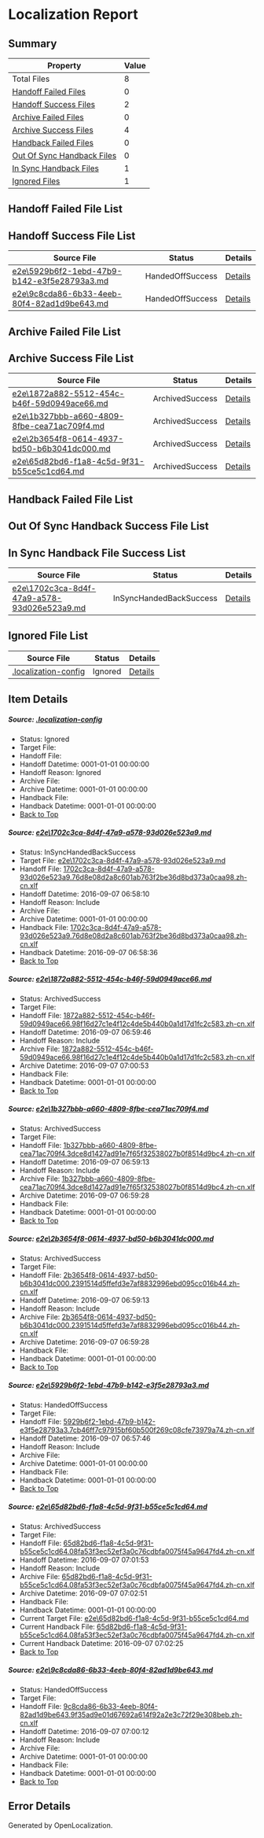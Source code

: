 # <a name='report-top'></a> Localization Report

## Summary
 Property | Value 
 -------- | ----- 
 Total Files | 8
[ Handoff Failed Files ](#handoff-failed-list)| 0
[ Handoff Success Files ](#handoff-success-list)| 2
[ Archive Failed Files ](#archive-failed-list)| 0
[ Archive Success Files ](#archive-success-list)| 4
[ Handback Failed Files ](#handback-failed-list)| 0
[ Out Of Sync Handback Files ](#outofsync-handback-success-list)| 0
[ In Sync Handback Files ](#insync-handback-success-list)| 1
[ Ignored Files ](#ignored-list)| 1

## <a name='handoff-failed-list'></a> Handoff Failed File List

## <a name='handoff-success-list'></a> Handoff Success File List
 Source File | Status | Details 
 ----------- | ------ | ------- 
 [e2e\5929b6f2-1ebd-47b9-b142-e3f5e28793a3.md](https://github.com/OpenLocalizationTestOrg/ol-test0/blob/51b191b062d8ffd651dd240a4962f86884063cf8/e2e/5929b6f2-1ebd-47b9-b142-e3f5e28793a3.md) | HandedOffSuccess | [Details](#4be7bcdf44591618c31513f0f66489b3b90fd4625)
 [e2e\9c8cda86-6b33-4eeb-80f4-82ad1d9be643.md](https://github.com/OpenLocalizationTestOrg/ol-test0/blob/77817ddad8a778f19efc1a84d7d2006fe76e8349/e2e/9c8cda86-6b33-4eeb-80f4-82ad1d9be643.md) | HandedOffSuccess | [Details](#788ac3e5211f17fc3a16ee5541293872fdc44aa17)

## <a name='archive-failed-list'></a> Archive Failed File List

## <a name='archive-success-list'></a> Archive Success File List
 Source File | Status | Details 
 ----------- | ------ | ------- 
 [e2e\1872a882-5512-454c-b46f-59d0949ace66.md](https://github.com/OpenLocalizationTestOrg/ol-test0/blob/2ca6e496867d7bdf6a783bbba6f841a97f8872ea/e2e/1872a882-5512-454c-b46f-59d0949ace66.md) | ArchivedSuccess | [Details](#e29668a7ea86ed68c4e3e0fd6096e0cfa0dab1052)
 [e2e\1b327bbb-a660-4809-8fbe-cea71ac709f4.md](https://github.com/OpenLocalizationTestOrg/ol-test0/blob/48ebbda620e055e857de985f91ba30e965070821/e2e/1b327bbb-a660-4809-8fbe-cea71ac709f4.md) | ArchivedSuccess | [Details](#3539e2afc85a36c86d72e43559ac8d1ca79507cb3)
 [e2e\2b3654f8-0614-4937-bd50-b6b3041dc000.md](https://github.com/OpenLocalizationTestOrg/ol-test0/blob/48ebbda620e055e857de985f91ba30e965070821/e2e/2b3654f8-0614-4937-bd50-b6b3041dc000.md) | ArchivedSuccess | [Details](#cd743b0e3bcadc4a492207b40a35a97251c2ce3c4)
 [e2e\65d82bd6-f1a8-4c5d-9f31-b55ce5c1cd64.md](https://github.com/OpenLocalizationTestOrg/ol-test0/blob/742851be55f00b7df7b99ecbd0c7ed87f53524a6/e2e/65d82bd6-f1a8-4c5d-9f31-b55ce5c1cd64.md) | ArchivedSuccess | [Details](#140cd18c2e460fba308e29047484ff60ab9b99906)

## <a name='handback-failed-list'></a> Handback Failed File List

## <a name='outofsync-handback-success-list'></a> Out Of Sync Handback Success File List

## <a name='insync-handback-success-list'></a> In Sync Handback File Success List
 Source File | Status | Details 
 ----------- | ------ | ------- 
 [e2e\1702c3ca-8d4f-47a9-a578-93d026e523a9.md](https://github.com/OpenLocalizationTestOrg/ol-test0/blob/68483581cb424db3217714d3ba18b0f7d2f2da2c/e2e/1702c3ca-8d4f-47a9-a578-93d026e523a9.md) | InSyncHandedBackSuccess | [Details](#fbb3e25cdee093c1057e7795ffe82bfa75a51cba1)

## <a name='ignored-list'></a> Ignored File List
 Source File | Status | Details 
 ----------- | ------ | ------- 
 [.localization-config](https://github.com/OpenLocalizationTestOrg/ol-test0/blob/742851be55f00b7df7b99ecbd0c7ed87f53524a6/.localization-config) | Ignored | [Details](#3d4f252ac210baf56311d7e97dcc2db10974dbd20)

## Item Details
##### <a name='3d4f252ac210baf56311d7e97dcc2db10974dbd20'></a> Source: [.localization-config](https://github.com/OpenLocalizationTestOrg/ol-test0/blob/742851be55f00b7df7b99ecbd0c7ed87f53524a6/.localization-config)
* Status: Ignored
* Target File: 
* Handoff File: 
* Handoff Datetime: 0001-01-01 00:00:00
* Handoff Reason: Ignored
* Archive File: 
* Archive Datetime: 0001-01-01 00:00:00
* Handback File: 
* Handback Datetime: 0001-01-01 00:00:00
* [Back to Top](#report-top)

##### <a name='fbb3e25cdee093c1057e7795ffe82bfa75a51cba1'></a> Source: [e2e\1702c3ca-8d4f-47a9-a578-93d026e523a9.md](https://github.com/OpenLocalizationTestOrg/ol-test0/blob/68483581cb424db3217714d3ba18b0f7d2f2da2c/e2e/1702c3ca-8d4f-47a9-a578-93d026e523a9.md)
* Status: InSyncHandedBackSuccess
* Target File: [e2e\1702c3ca-8d4f-47a9-a578-93d026e523a9.md](https://github.com/OpenLocalizationTestOrg/ol-test0-zhcn/blob/60a61c66471d17962c9a866a059b604ba9dac16b/e2e/1702c3ca-8d4f-47a9-a578-93d026e523a9.md)
* Handoff File: [1702c3ca-8d4f-47a9-a578-93d026e523a9.76d8e08d2a8c601ab763f2be36d8bd373a0caa98.zh-cn.xlf](https://github.com/OpenLocalizationTestOrg/ol-test0-handoff/blob/b30df84de97c0cdbce5d95af243f4ff0c7929289/ol-handoff/OpenLocalizationTestOrg/ol-test0-zhcn/ci/ht/1702c3ca-8d4f-47a9-a578-93d026e523a9.76d8e08d2a8c601ab763f2be36d8bd373a0caa98.zh-cn.xlf)
* Handoff Datetime: 2016-09-07 06:58:10
* Handoff Reason: Include
* Archive File: 
* Archive Datetime: 0001-01-01 00:00:00
* Handback File: [1702c3ca-8d4f-47a9-a578-93d026e523a9.76d8e08d2a8c601ab763f2be36d8bd373a0caa98.zh-cn.xlf](https://github.com/OpenLocalizationTestOrg/ol-test0-handback/blob/257b99843783ea6fa08ad2572f7207a7e6a512a8/ol-handback/OpenLocalizationTestOrg/ol-test0-zhcn/ci/ht/1702c3ca-8d4f-47a9-a578-93d026e523a9.76d8e08d2a8c601ab763f2be36d8bd373a0caa98.zh-cn.xlf)
* Handback Datetime: 2016-09-07 06:58:36
* [Back to Top](#report-top)

##### <a name='e29668a7ea86ed68c4e3e0fd6096e0cfa0dab1052'></a> Source: [e2e\1872a882-5512-454c-b46f-59d0949ace66.md](https://github.com/OpenLocalizationTestOrg/ol-test0/blob/2ca6e496867d7bdf6a783bbba6f841a97f8872ea/e2e/1872a882-5512-454c-b46f-59d0949ace66.md)
* Status: ArchivedSuccess
* Target File: 
* Handoff File: [1872a882-5512-454c-b46f-59d0949ace66.98f16d27c1e4f12c4de5b440b0a1d17d1fc2c583.zh-cn.xlf](https://github.com/OpenLocalizationTestOrg/ol-test0-handoff/blob/814749e84a1018f1e8c88878cf5d075cbd76c49f/ol-handoff/OpenLocalizationTestOrg/ol-test0-zhcn/ci/ht/1872a882-5512-454c-b46f-59d0949ace66.98f16d27c1e4f12c4de5b440b0a1d17d1fc2c583.zh-cn.xlf)
* Handoff Datetime: 2016-09-07 06:59:46
* Handoff Reason: Include
* Archive File: [1872a882-5512-454c-b46f-59d0949ace66.98f16d27c1e4f12c4de5b440b0a1d17d1fc2c583.zh-cn.xlf](https://github.com/OpenLocalizationTestOrg/ol-test0-handoff/blob/318a7321eccf8a224c2210990d223543e7f62f5c/ol-archive/OpenLocalizationTestOrg/ol-test0-zhcn/ci/ht/1872a882-5512-454c-b46f-59d0949ace66.98f16d27c1e4f12c4de5b440b0a1d17d1fc2c583.zh-cn.xlf)
* Archive Datetime: 2016-09-07 07:00:53
* Handback File: 
* Handback Datetime: 0001-01-01 00:00:00
* [Back to Top](#report-top)

##### <a name='3539e2afc85a36c86d72e43559ac8d1ca79507cb3'></a> Source: [e2e\1b327bbb-a660-4809-8fbe-cea71ac709f4.md](https://github.com/OpenLocalizationTestOrg/ol-test0/blob/48ebbda620e055e857de985f91ba30e965070821/e2e/1b327bbb-a660-4809-8fbe-cea71ac709f4.md)
* Status: ArchivedSuccess
* Target File: 
* Handoff File: [1b327bbb-a660-4809-8fbe-cea71ac709f4.3dce8d1427ad91e7f65f32538027b0f8514d9bc4.zh-cn.xlf](https://github.com/OpenLocalizationTestOrg/ol-test0-handoff/blob/53ecefc0aa5abdbd1adfef40efaa826196e4c8e0/ol-handoff/OpenLocalizationTestOrg/ol-test0-zhcn/ci/ht/1b327bbb-a660-4809-8fbe-cea71ac709f4.3dce8d1427ad91e7f65f32538027b0f8514d9bc4.zh-cn.xlf)
* Handoff Datetime: 2016-09-07 06:59:13
* Handoff Reason: Include
* Archive File: [1b327bbb-a660-4809-8fbe-cea71ac709f4.3dce8d1427ad91e7f65f32538027b0f8514d9bc4.zh-cn.xlf](https://github.com/OpenLocalizationTestOrg/ol-test0-handoff/blob/22e0d83b86b2cdbafc146e4147223ba97cc32507/ol-archive/OpenLocalizationTestOrg/ol-test0-zhcn/ci/ht/1b327bbb-a660-4809-8fbe-cea71ac709f4.3dce8d1427ad91e7f65f32538027b0f8514d9bc4.zh-cn.xlf)
* Archive Datetime: 2016-09-07 06:59:28
* Handback File: 
* Handback Datetime: 0001-01-01 00:00:00
* [Back to Top](#report-top)

##### <a name='cd743b0e3bcadc4a492207b40a35a97251c2ce3c4'></a> Source: [e2e\2b3654f8-0614-4937-bd50-b6b3041dc000.md](https://github.com/OpenLocalizationTestOrg/ol-test0/blob/48ebbda620e055e857de985f91ba30e965070821/e2e/2b3654f8-0614-4937-bd50-b6b3041dc000.md)
* Status: ArchivedSuccess
* Target File: 
* Handoff File: [2b3654f8-0614-4937-bd50-b6b3041dc000.2391514d5ffefd3e7af8832996ebd095cc016b44.zh-cn.xlf](https://github.com/OpenLocalizationTestOrg/ol-test0-handoff/blob/53ecefc0aa5abdbd1adfef40efaa826196e4c8e0/ol-handoff/OpenLocalizationTestOrg/ol-test0-zhcn/ci/ht/2b3654f8-0614-4937-bd50-b6b3041dc000.2391514d5ffefd3e7af8832996ebd095cc016b44.zh-cn.xlf)
* Handoff Datetime: 2016-09-07 06:59:13
* Handoff Reason: Include
* Archive File: [2b3654f8-0614-4937-bd50-b6b3041dc000.2391514d5ffefd3e7af8832996ebd095cc016b44.zh-cn.xlf](https://github.com/OpenLocalizationTestOrg/ol-test0-handoff/blob/22e0d83b86b2cdbafc146e4147223ba97cc32507/ol-archive/OpenLocalizationTestOrg/ol-test0-zhcn/ci/ht/2b3654f8-0614-4937-bd50-b6b3041dc000.2391514d5ffefd3e7af8832996ebd095cc016b44.zh-cn.xlf)
* Archive Datetime: 2016-09-07 06:59:28
* Handback File: 
* Handback Datetime: 0001-01-01 00:00:00
* [Back to Top](#report-top)

##### <a name='4be7bcdf44591618c31513f0f66489b3b90fd4625'></a> Source: [e2e\5929b6f2-1ebd-47b9-b142-e3f5e28793a3.md](https://github.com/OpenLocalizationTestOrg/ol-test0/blob/51b191b062d8ffd651dd240a4962f86884063cf8/e2e/5929b6f2-1ebd-47b9-b142-e3f5e28793a3.md)
* Status: HandedOffSuccess
* Target File: 
* Handoff File: [5929b6f2-1ebd-47b9-b142-e3f5e28793a3.7cb46ff7c97915bf60b500f269c08cfe73979a74.zh-cn.xlf](https://github.com/OpenLocalizationTestOrg/ol-test0-handoff/blob/0b6234b3eb37bdf13987202bfe109681f0642c9a/ol-handoff/OpenLocalizationTestOrg/ol-test0-zhcn/ci/ht/5929b6f2-1ebd-47b9-b142-e3f5e28793a3.7cb46ff7c97915bf60b500f269c08cfe73979a74.zh-cn.xlf)
* Handoff Datetime: 2016-09-07 06:57:46
* Handoff Reason: Include
* Archive File: 
* Archive Datetime: 0001-01-01 00:00:00
* Handback File: 
* Handback Datetime: 0001-01-01 00:00:00
* [Back to Top](#report-top)

##### <a name='140cd18c2e460fba308e29047484ff60ab9b99906'></a> Source: [e2e\65d82bd6-f1a8-4c5d-9f31-b55ce5c1cd64.md](https://github.com/OpenLocalizationTestOrg/ol-test0/blob/742851be55f00b7df7b99ecbd0c7ed87f53524a6/e2e/65d82bd6-f1a8-4c5d-9f31-b55ce5c1cd64.md)
* Status: ArchivedSuccess
* Target File: 
* Handoff File: [65d82bd6-f1a8-4c5d-9f31-b55ce5c1cd64.08fa53f3ec52ef3a0c76cdbfa0075f45a9647fd4.zh-cn.xlf](https://github.com/OpenLocalizationTestOrg/ol-test0-handoff/blob/7e6c05849762238a6b7e62f6e05d4db49e2865eb/ol-handoff/OpenLocalizationTestOrg/ol-test0-zhcn/ci/ht/65d82bd6-f1a8-4c5d-9f31-b55ce5c1cd64.08fa53f3ec52ef3a0c76cdbfa0075f45a9647fd4.zh-cn.xlf)
* Handoff Datetime: 2016-09-07 07:01:53
* Handoff Reason: Include
* Archive File: [65d82bd6-f1a8-4c5d-9f31-b55ce5c1cd64.08fa53f3ec52ef3a0c76cdbfa0075f45a9647fd4.zh-cn.xlf](https://github.com/OpenLocalizationTestOrg/ol-test0-handoff/blob/395265e14d91e599c79ddfbdeb46e106e7c26076/ol-archive/OpenLocalizationTestOrg/ol-test0-zhcn/ci/ht/65d82bd6-f1a8-4c5d-9f31-b55ce5c1cd64.08fa53f3ec52ef3a0c76cdbfa0075f45a9647fd4.zh-cn.xlf)
* Archive Datetime: 2016-09-07 07:02:51
* Handback File: 
* Handback Datetime: 0001-01-01 00:00:00
* Current Target File: [e2e\65d82bd6-f1a8-4c5d-9f31-b55ce5c1cd64.md](https://github.com/OpenLocalizationTestOrg/ol-test0-zhcn/blob/9c0fb82c7c949098ebb671d1e3dc6ea3031bd5e5/e2e/65d82bd6-f1a8-4c5d-9f31-b55ce5c1cd64.md)
* Current Handback File: [65d82bd6-f1a8-4c5d-9f31-b55ce5c1cd64.08fa53f3ec52ef3a0c76cdbfa0075f45a9647fd4.zh-cn.xlf](https://github.com/OpenLocalizationTestOrg/ol-test0-handback/blob/fc987f81ef47eeecb65a3d2fee459c40fecc684d/ol-handback/OpenLocalizationTestOrg/ol-test0-zhcn/ci/ht/65d82bd6-f1a8-4c5d-9f31-b55ce5c1cd64.08fa53f3ec52ef3a0c76cdbfa0075f45a9647fd4.zh-cn.xlf)
* Current Handback Datetime: 2016-09-07 07:02:25
* [Back to Top](#report-top)

##### <a name='788ac3e5211f17fc3a16ee5541293872fdc44aa17'></a> Source: [e2e\9c8cda86-6b33-4eeb-80f4-82ad1d9be643.md](https://github.com/OpenLocalizationTestOrg/ol-test0/blob/77817ddad8a778f19efc1a84d7d2006fe76e8349/e2e/9c8cda86-6b33-4eeb-80f4-82ad1d9be643.md)
* Status: HandedOffSuccess
* Target File: 
* Handoff File: [9c8cda86-6b33-4eeb-80f4-82ad1d9be643.9f35ad9e01d67692a614f92a2e3c72f29e308beb.zh-cn.xlf](https://github.com/OpenLocalizationTestOrg/ol-test0-handoff/blob/b9eb7b143eb5a6b5059d77840ca60e0dd2f81497/ol-handoff/OpenLocalizationTestOrg/ol-test0-zhcn/ci/ht/9c8cda86-6b33-4eeb-80f4-82ad1d9be643.9f35ad9e01d67692a614f92a2e3c72f29e308beb.zh-cn.xlf)
* Handoff Datetime: 2016-09-07 07:00:12
* Handoff Reason: Include
* Archive File: 
* Archive Datetime: 0001-01-01 00:00:00
* Handback File: 
* Handback Datetime: 0001-01-01 00:00:00
* [Back to Top](#report-top)


## Error Details

Generated by OpenLocalization.

